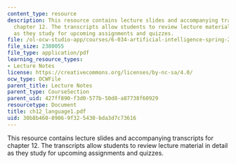 ```yaml
---
content_type: resource
description: This resource contains lecture slides and accompanying transcripts for
  chapter 12. The transcripts allow students to review lecture material in detail
  as they study for upcoming assignments and quizzes.
file: /ol-ocw-studio-app/courses/6-034-artificial-intelligence-spring-2005/30b8b46009069f325430bda3d7c73616_ch12_language1.pdf
file_size: 2380055
file_type: application/pdf
learning_resource_types:
- Lecture Notes
license: https://creativecommons.org/licenses/by-nc-sa/4.0/
ocw_type: OCWFile
parent_title: Lecture Notes
parent_type: CourseSection
parent_uid: 427ff890-f3d0-577b-50d8-a87738f60929
resourcetype: Document
title: ch12_language1.pdf
uid: 30b8b460-0906-9f32-5430-bda3d7c73616
---
```

This resource contains lecture slides and accompanying transcripts for chapter 12. The transcripts allow students to review lecture material in detail as they study for upcoming assignments and quizzes.
